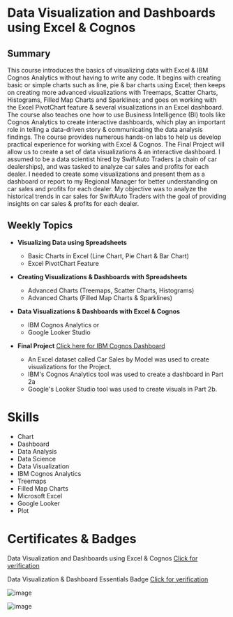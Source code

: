 # Data Visualization and Dashboards using Excel & Cognos

## Summary

This course introduces the basics of visualizing data with Excel & IBM Cognos Analytics without having to write any code. It begins with creating basic or simple charts such as line, pie & bar charts using Excel; then keeps on creating more advanced visualizations with Treemaps, Scatter Charts, Histograms, Filled Map Charts and Sparklines; and goes on working with the Excel PivotChart feature & several visualizations in an Excel dashboard. The course also teaches one how to use Business Intelligence (BI) tools like Cognos Analytics to create interactive dashboards, which play an important role in telling a data-driven story & communicating the data analysis findings. The course provides numerous hands-on labs to help us develop practical experience for working with Excel & Cognos. The Final Project will allow us to create a set of data visualizations & an interactive dashboard. I assumed to be a data scientist hired by SwiftAuto Traders (a chain of car dealerships), and was tasked to analyze car sales and profits for each dealer. I needed to create some visualizations and present them as a dashboard or report to my Regional Manager for better understanding on car sales and profits for each dealer. My objective was to analyze the historical trends in car sales for SwiftAuto Traders with the goal of providing insights on car sales & profits for each dealer.

## Weekly Topics

* **Visualizing Data using Spreadsheets**
  * Basic Charts in Excel (Line Chart, Pie Chart & Bar Chart)
  * Excel PivotChart Feature
* **Creating Visualizations & Dashboards with Spreadsheets**
  * Advanced Charts (Treemaps, Scatter Charts, Histograms)
  * Advanced Charts (Filled Map Charts & Sparklines)
* **Data Visualizations & Dashboards with Excel & Cognos**
  * IBM Cognos Analytics or
  * Google Looker Studio
* **Final Project** [Click here for IBM Cognos Dashboard](https://github.com/abiyselassie22/IBM-Data-Analyst/blob/master/03.%20Data%20Visualization%20%26%20Dashboards%20using%20Excel%20%26%20Cognos/4.%20Final%20Project/Car%20Sales%20Cognos%20Dashboard.pdf) 

  * An Excel dataset called Car Sales by Model was used to create visualizations for the Project.
  * IBM's Cognos Analytics tool was used to create a dashboard in Part 2a
  * Google's Looker Studio tool was used to create visuals in Part 2b.

 # Skills

* Chart
* Dashboard
* Data Analysis
* Data Science
* Data Visualization
* IBM Cognos Analytics
* Treemaps
* Filled Map Charts
* Microsoft Excel
* Google Looker
* Plot

# Certificates & Badges

Data Visualization and Dashboards using Excel & Cognos [Click for verification](https://coursera.org/verify/WR3GPA6LPPUN)<br>

Data Visualization & Dashboard Essentials Badge [Click for verification](https://www.credly.com/badges/8e14f2fc-5359-4324-ad82-dc557bcc373f/public_url)<br>

![image](https://github.com/user-attachments/assets/ee4d5a97-46cb-4627-9fe8-5d43717bd478)

![image](https://github.com/user-attachments/assets/1fd14abb-eb27-4dc6-b3f6-a510ffe4d2eb)

